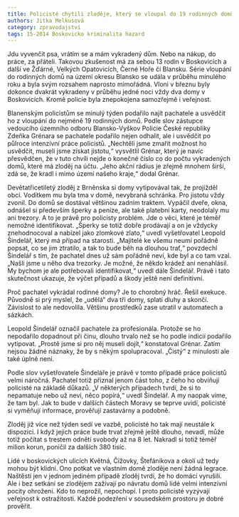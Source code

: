 ```yaml
---
title: Policisté chytili zloděje, který se vloupal do 19 rodinných domů
authors: Jitka Melkusová
category: zpravodajství
tags: 15-2014 Boskovicko kriminalita hazard
---
```


Jdu vyvenčit psa, vrátím se a mám vykradený dům. Nebo na nákup, do práce, za přáteli. Takovou zkušenost má za sebou 13 rodin v Boskovicích a další ve Žďárné, Velkých Opatovicích, Černé Hoře či Blansku. Série vloupání do rodinných domů na území okresu Blansko se udála v průběhu minulého roku a byla svým rozsahem naprosto mimořádná. Vloni v březnu byly dokonce dvakrát vykradeny v průběhu jedné noci vždy dva domy v Boskovicích. Kromě policie byla znepokojena samozřejmě i veřejnost.

Blanenským policistům se minulý týden podařilo najít pachatele a usvědčit ho z vloupání do nejméně 19 rodinných domů. Podle slov zástupce vedoucího územního odboru Blansko-Vyškov Policie České republiky Zdeňka Grénara se pachatele podařilo nejen odhalit, ale i usvědčit po půlroce intenzívní práce policistů. „Nechtěli jsme zmařit možnost ho usvědčit, museli jsme získat jistotu,“ vysvětlil Grénar, který je navíc přesvědčen, že v tuto chvíli nejde o konečné číslo co do počtu vykradených domů, které má zloděj na účtu. „Jeho akční rádius je zřejmě mnohem širší, zdá se, že kradl i mimo území našeho kraje,“ dodal Grénar. 

Devětatřicetiletý zloděj z Brněnska si domy vytipovával tak, že projížděl obcí. Vodítkem mu byla tma v domě, nevybraná schránka. Pro jistotu vždy zvonil. Do domů se dostával většinou zadním traktem. Vypáčil dveře, okna, odnášel si především šperky a peníze, ale také platební karty, neodolaly mu ani trezory. A to je právě pro policisty problém. Jde o věci, které je téměř nemožné identifikovat. „Šperky se totiž dobře prodávají a on je vždycky znehodnocoval a nabízel jako zlomkové zlato,“ uvedl vyšetřovatel Leopold Šindelář, který má případ na starosti. „Majitelé ke všemu neumí pořádně popsat, co se jim ztratilo, a tak to bude běh na dlouhou trať,“ povzdechl Šindelář s tím, že pachatel dnes už sám pořádně neví, kde byl a co tam vzal. „Našli jsme u něho dva trezorky. Je možné, že někdo krádež ani nenahlásil. My bychom je ale potřebovali identifikovat,“ uvedl dále Šindelář. Právě i tato skutečnost ukazuje, že výčet případů a škody ještě není definitivní.

Proč pachatel vykrádal rodinné domy? Je to chorobný hráč. Řešil exekuce. Původně si prý myslel, že „udělá“ dva tři domy, splatí dluhy a skončí. Závislost to ale nedovolila. Většinu prostředků zase utratil v automatech a sázkách.

Leopold Šindelář označil pachatele za profesionála. Protože se ho nepodařilo dopadnout při činu, dlouho trvalo než se ho podle indicií podařilo vytipovat. „Prostě jsme si pro něj museli dojít,“ konstatoval Grénar. Zatím nejsou žádné náznaky, že by s někým spolupracoval. „Čistý“ z minulosti ale také úplně není. 

Podle slov vyšetřovatele Šindeláře je právě v tomto případě práce policistů velmi náročná. Pachatel totiž přiznal jenom část toho, z čeho ho obviňují policisté na základě důkazů. „V některých případech tvrdí, že si to nepamatuje nebo už neví, něco popírá,“ uvedl Šindelář. A my naopak víme, že tam byl. Jak to bude v dalších částech Moravy se teprve uvidí, policisté si vyměňují informace, prověřují zastavárny a podobně. 

Zloděj již více než týden sedí ve vazbě, policisté ho tak mají neustále k dispozici. I když jejich práce bude trvat zřejmě ještě dlouho, nevadí, může totiž počítat s trestem odnětí svobody až na 8 let. Nakradl si totiž téměř milion korun, poničil za dalších 380 tisíc. 

Lidé v boskovických ulicích Květná, Čížovky, Štefánikova a okolí už tedy mohou být klidní. Ono potkat ve vlastním domě zloděje není žádná legrace. Naštěstí jen v jednom jediném případě zloděj tvrdí, že ho domácí vyrušili. Ale i bez setkání se zlodějem zažívají po návratu domů lidé velmi intenzivní pocity ohrožení. Kdo to neprožil, nepochopí. I proto policisté vyzývají veřejnost k ostražitosti. Každé podezření v sousedském prostoru je dobré prověřit.
